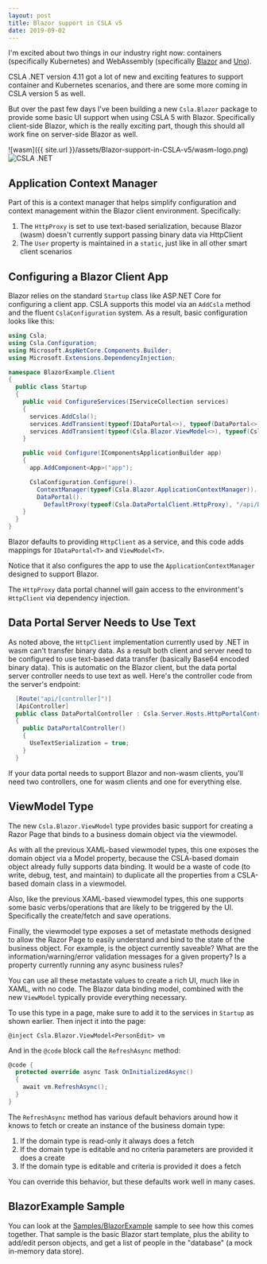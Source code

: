 ```yaml
---
layout: post
title: Blazor support in CSLA v5
date: 2019-09-02
---
```


I'm excited about two things in our industry right now: containers (specifically Kubernetes) and WebAssembly (specifically [Blazor](https://blazor.net) and [Uno](https://platform.uno)).

CSLA .NET version 4.11 got a lot of new and exciting features to support container and Kubernetes scenarios, and there are some more coming in CSLA version 5 as well.

But over the past few days I've been building a new `Csla.Blazor` package to provide some basic UI support when using CSLA 5 with Blazor. Specifically client-side Blazor, which is the really exciting part, though this should all work fine on server-side Blazor as well.

![wasm]({{ site.url }}/assets/Blazor-support-in-CSLA-v5/wasm-logo.png)
![CSLA .NET](https://raw.github.com/MarimerLLC/csla/master/Support/Logos/csla%20win8_mid.png)

## Application Context Manager

Part of this is a context manager that helps simplify configuration and context management within the Blazor client environment. Specifically:

1. The `HttpProxy` is set to use text-based serialization, because Blazor (wasm) doesn't currently support passing binary data via HttpClient
1. The `User` property is maintained in a `static`, just like in all other smart client scenarios

## Configuring a Blazor Client App

Blazor relies on the standard `Startup` class like ASP.NET Core for configuring a client app. CSLA supports this model via an `AddCsla` method and the fluent `CslaConfiguration` system. As a result, basic configuration looks like this:

```c#
using Csla;
using Csla.Configuration;
using Microsoft.AspNetCore.Components.Builder;
using Microsoft.Extensions.DependencyInjection;

namespace BlazorExample.Client
{
  public class Startup
  {
    public void ConfigureServices(IServiceCollection services)
    {
      services.AddCsla();
      services.AddTransient(typeof(IDataPortal<>), typeof(DataPortal<>));
      services.AddTransient(typeof(Csla.Blazor.ViewModel<>), typeof(Csla.Blazor.ViewModel<>));
    }

    public void Configure(IComponentsApplicationBuilder app)
    {
      app.AddComponent<App>("app");

      CslaConfiguration.Configure().
        ContextManager(typeof(Csla.Blazor.ApplicationContextManager)).
        DataPortal().
          DefaultProxy(typeof(Csla.DataPortalClient.HttpProxy), "/api/DataPortal");
    }
  }
}
```

Blazor defaults to providing `HttpClient` as a service, and this code adds mappings for `IDataPortal<T>` and `ViewModel<T>`. 

Notice that it also configures the app to use the `ApplicationContextManager` designed to support Blazor.

The `HttpProxy` data portal channel will gain access to the environment's `HttpClient` via dependency injection.

## Data Portal Server Needs to Use Text

As noted above, the `HttpClient` implementation currently used by .NET in wasm can't transfer binary data. As a result both client and server need to be configured to use text-based data transfer (basically Base64 encoded binary data). This is automatic on the Blazor client, but the data portal server controller needs to use text as well. Here's the controller code from the server's endpoint:

```c#
  [Route("api/[controller]")]
  [ApiController]
  public class DataPortalController : Csla.Server.Hosts.HttpPortalController
  {
    public DataPortalController()
    {
      UseTextSerialization = true;
    }
  }
```

If your data portal needs to support Blazor and non-wasm clients, you'll need two controllers, one for wasm clients and one for everything else.

## ViewModel Type

The new `Csla.Blazor.ViewModel` type provides basic support for creating a Razor Page that binds to a business domain object via the viewmodel. 

As with all the previous XAML-based viewmodel types, this one exposes the domain object via a Model property, because the CSLA-based domain object already fully supports data binding. It would be a waste of code (to write, debug, test, and maintain) to duplicate all the properties from a CSLA-based domain class in a viewmodel.

Also, like the previous XAML-based viewmodel types, this one supports some basic verbs/operations that are likely to be triggered by the UI. Specifically the create/fetch and save operations.

Finally, the viewmodel type exposes a set of metastate methods designed to allow the Razor Page to easily understand and bind to the state of the business object. For example, is the object currently saveable? What are the information/warning/error validation messages for a given property? Is a property currently running any async business rules?

You can use all these metastate values to create a rich UI, much like in XAML, with no code. The Blazor data binding model, combined with the new `ViewModel` typically provide everything necessary.

To use this type in a page, make sure to add it to the services in `Startup` as shown earlier. Then inject it into the page:

```razor
@inject Csla.Blazor.ViewModel<PersonEdit> vm
```

And in the `@code` block call the `RefreshAsync` method:

```c#
@code {
  protected override async Task OnInitializedAsync()
  {
    await vm.RefreshAsync();
  }
}
```

The `RefreshAsync` method has various default behaviors around how it knows to fetch or create an instance of the business domain type:

1. If the domain type is read-only it always does a fetch
1. If the domain type is editable and no criteria parameters are provided it does a create
1. If the domain type is editable and criteria is provided it does a fetch

You can override this behavior, but these defaults work well in many cases.

## BlazorExample Sample

You can look at the [Samples/BlazorExample](https://github.com/MarimerLLC/csla/tree/master/Samples/BlazorExample) sample to see how this comes together. That sample is the basic Blazor start template, plus the ability to add/edit person objects, and get a list of people in the "database" (a mock in-memory data store).
